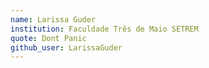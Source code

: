 ```yaml
---
name: Larissa Guder
institution: Faculdade Três de Maio SETREM
quote: Dont Panic
github_user: LarissaGuder
---
```

